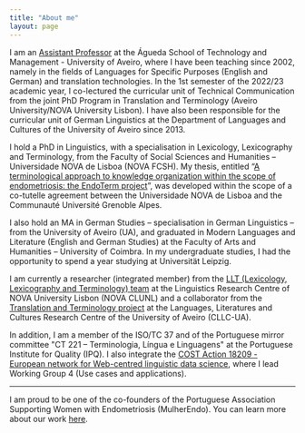 ```yaml
---
title: "About me"
layout: page
---
```


I am an [Assistant Professor](https://www.ua.pt/en/p/10320064) at the Águeda School of Technology and Management - University of Aveiro, where I have been teaching since 2002, namely in the fields of Languages for Specific Purposes (English and German) and translation technologies. In the 1st semester of the 2022/23 academic year, I co-lectured the curricular unit of Technical Communication from the joint PhD Program in Translation and Terminology (Aveiro University/NOVA University Lisbon). I have also been responsible for the curricular unit of German Linguistics at the Department of Languages and Cultures of the University of Aveiro since 2013.

I hold a PhD in Linguistics, with a specialisation in Lexicology, Lexicography and Terminology, from the Faculty of Social Sciences and Humanities – Universidade NOVA de Lisboa (NOVA FCSH). My thesis, entitled “[A terminological approach to knowledge organization within the scope of endometriosis: the EndoTerm project](http://hdl.handle.net/10362/49745)”, was developed within the scope of a co-tutelle agreement between the Universidade NOVA de Lisboa and the Communauté Université Grenoble Alpes.

I also hold an MA in German Studies – specialisation in German Linguistics – from the University of Aveiro (UA), and graduated in Modern Languages and Literature (English and German Studies) at the Faculty of Arts and Humanities – University of Coimbra. In my undergraduate studies, I had the opportunity to spend a year studying at Universität Leipzig.

I am currently a researcher (integrated member) from the [LLT (Lexicology, Lexicography and Terminology) team](https://clunl.fcsh.unl.pt/en/groups_clunl/lexicologia-lexicografia-terminologia/team/) at the Linguistics Research Centre of NOVA University Lisbon (NOVA CLUNL) and a collaborator from the [Translation and Terminology project](https://www.ua.pt/en/cllc/page/23270) at the Languages, Literatures and Cultures Research Centre of the University of Aveiro (CLLC-UA).

In addition, I am a member of the ISO/TC 37 and of the Portuguese mirror committee "CT 221 – Terminologia, Língua e Linguagens" at the Portuguese Institute for Quality (IPQ). I also integrate the [COST Action 18209 - European network for Web-centred linguistic data science](https://www.cost.eu/actions/CA18209/), where I lead Working Group 4 (Use cases and applications).

***
I am proud to be one of the co-founders of the Portuguese Association Supporting Women with Endometriosis (MulherEndo). You can learn more about our work [here](https://mulherendo.pt/).
